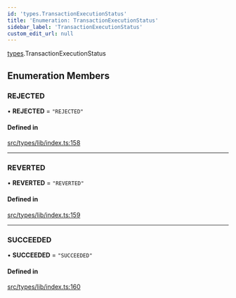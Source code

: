 ```yaml
---
id: 'types.TransactionExecutionStatus'
title: 'Enumeration: TransactionExecutionStatus'
sidebar_label: 'TransactionExecutionStatus'
custom_edit_url: null
---
```


[types](../namespaces/types.md).TransactionExecutionStatus

## Enumeration Members

### REJECTED

• **REJECTED** = `"REJECTED"`

#### Defined in

[src/types/lib/index.ts:158](https://github.com/0xs34n/starknet.js/blob/develop/src/types/lib/index.ts#L158)

---

### REVERTED

• **REVERTED** = `"REVERTED"`

#### Defined in

[src/types/lib/index.ts:159](https://github.com/0xs34n/starknet.js/blob/develop/src/types/lib/index.ts#L159)

---

### SUCCEEDED

• **SUCCEEDED** = `"SUCCEEDED"`

#### Defined in

[src/types/lib/index.ts:160](https://github.com/0xs34n/starknet.js/blob/develop/src/types/lib/index.ts#L160)
